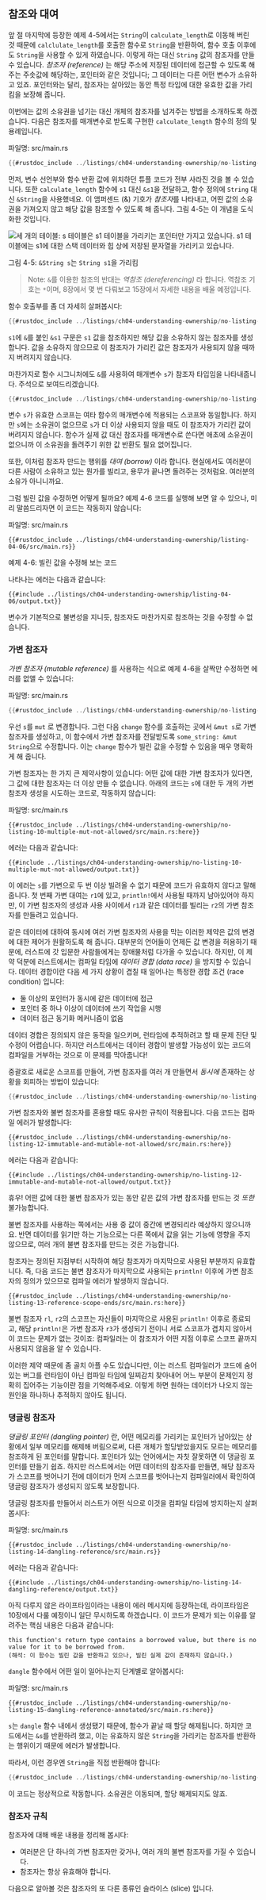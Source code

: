 ## 참조와 대여

앞 절 마지막에 등장한 예제 4-5에서는 `String`이 `calculate_length`로
이동해 버린 것 때문에 `calclulate_length`를 호출한 함수로 `String`을
반환하여, 함수 호출 이후에도 `String`을 사용할 수 있게 하였습니다.
이렇게 하는 대신 `String` 값의 참조자를 만들 수 있습니다.
*참조자 (reference)* 는 해당 주소에 저장된 데이터에 접근할 수 있도록
해주는 주솟값에 해당하는, 포인터와 같은 것입니다; 그 데이터는 다른 어떤
변수가 소유하고 있죠. 포인터와는 달리, 참조자는 살아있는 동안 특정 타입에
대한 유효한 값을 가리킴을 보장해 줍니다.

이번에는 값의 소유권을 넘기는 대신 개체의 참조자를 넘겨주는 방법을 소개하도록 하겠습니다.
다음은 참조자를 매개변수로 받도록 구현한 `calculate_length` 함수의 정의 및 용례입니다.

<span class="filename">파일명: src/main.rs</span>

```rust
{{#rustdoc_include ../listings/ch04-understanding-ownership/no-listing-07-reference/src/main.rs:all}}
```

먼저, 변수 선언부와 함수 반환 값에 위치하던 튜플 코드가 전부 사라진
것을 볼 수 있습니다. 또한 `calculate_length` 함수에 `s1` 대신 `&s1`을
전달하고, 함수 정의에 `String` 대신 `&String`을 사용했네요. 이 앰퍼센드
(&) 기호가 *참조자*를 나타내고, 어떤 값의 소유권을 가져오지 않고 해당 값을
참조할 수 있도록 해 줍니다. 그림 4-5는 이 개념을 도식화한 것입니다.

<img alt="세 개의 테이블: s 테이블은 s1 테이블을 가리키는 포인터만
가지고 있습니다. s1 테이블에는 s1에 대한 스택 데이터와 힙 상에 저장된
문자열을 가리키고 있습니다." src="img/trpl04-05.svg" class="center" />

<span class="caption">그림 4-5: `&String s`는  `String s1`을
가리킴</span>

> Note: `&`를 이용한 참조의 반대는
> *역참조 (dereferencing)* 라 합니다.
> 역참조 기호는 `*`이며, 8장에서 몇 번 다뤄보고
> 15장에서 자세한 내용을 배울 예정입니다.

함수 호출부를 좀 더 자세히 살펴봅시다:

```rust
{{#rustdoc_include ../listings/ch04-understanding-ownership/no-listing-07-reference/src/main.rs:here}}
```

`s1`에 `&`를 붙인 `&s1` 구문은 `s1` 값을 참조하지만 해당 값을 소유하지
않는 참조자를 생성합니다. 값을 소유하지 않으므로 이 참조자가 가리킨 값은
참조자가 사용되지 않을 때까지 버려지지 않습니다.

마찬가지로 함수 시그니처에도 `&`를 사용하여 매개변수 `s`가 참조자 타입임을
나타내줍니다. 주석으로 보여드리겠습니다.

```rust
{{#rustdoc_include ../listings/ch04-understanding-ownership/no-listing-08-reference-with-annotations/src/main.rs:here}}
```

변수 `s`가 유효한 스코프는 여타 함수의 매개변수에 적용되는
스코프와 동일합니다. 하지만 `s`에는 소유권이 없으므로 `s`가
더 이상 사용되지 않을 때도 이 참조자가 가리킨 값이 버려지지
않습니다. 함수가 실제 값 대신 참조자를 매개변수로 쓴다면
애초에 소유권이 없으니까 이 소유권을 돌려주기 위한 값 반환도
필요 없어집니다.

또한, 이처럼 참조자 만드는 행위를 *대여 (borrow)* 이라 합니다.
현실에서도 여러분이 다른 사람이 소유하고 있는 뭔가를 빌리고,
용무가 끝나면 돌려주는 것처럼요. 여러분의 소유가 아니니까요.

그럼 빌린 값을 수정하면 어떻게 될까요? 예제 4-6 코드를
실행해 보면 알 수 있으나, 미리 말씀드리자면 이 코드는 작동하지 않습니다:

<span class="filename">파일명: src/main.rs</span>

```rust,ignore,does_not_compile
{{#rustdoc_include ../listings/ch04-understanding-ownership/listing-04-06/src/main.rs}}
```

<span class="caption">예제 4-6: 빌린 값을 수정해 보는 코드</span>

나타나는 에러는 다음과 같습니다:

```console
{{#include ../listings/ch04-understanding-ownership/listing-04-06/output.txt}}
```

변수가 기본적으로 불변성을 지니듯,
참조자도 마찬가지로 참조하는 것을 수정할 수 없습니다.

### 가변 참조자

*가변 참조자 (mutable reference)* 를 사용하는 식으로 예제 4-6을 살짝만
수정하면 에러를 없앨 수 있습니다:

<span class="filename">파일명: src/main.rs</span>

```rust
{{#rustdoc_include ../listings/ch04-understanding-ownership/no-listing-09-fixes-listing-04-06/src/main.rs}}
```

우선 `s`를 `mut` 로 변경합니다. 그런 다음 `change` 함수를 호출하는 곳에서
`&mut s`로 가변 참조자를 생성하고, 이 함수에서 가변 참조자를 전달받도록
`some_string: &mut String`으로 수정합니다. 이는 `change` 함수가
빌린 값을 수정할 수 있음을 매우 명확하게 해 줍니다.

가변 참조자는 한 가지 큰 제약사항이 있습니다: 어떤 값에 대한 가변 참조자가
있다면, 그 값에 대한 참조자는 더 이상 만들 수 없습니다. 아래의 코드는
`s`에 대한 두 개의 가변 참조자 생성을 시도하는 코드로, 작동하지 않습니다:

<span class="filename">파일명: src/main.rs</span>

```rust,ignore,does_not_compile
{{#rustdoc_include ../listings/ch04-understanding-ownership/no-listing-10-multiple-mut-not-allowed/src/main.rs:here}}
```

에러는 다음과 같습니다:

```console
{{#include ../listings/ch04-understanding-ownership/no-listing-10-multiple-mut-not-allowed/output.txt}}
```

이 에러는 `s`를 가변으로 두 번 이상 빌려올 수 없기 때문에 코드가
유효하지 않다고 말해줍니다. 첫 번째 가변 대여는 `r1`에 있고,
`println!`에서 사용될 때까지 남아있어야 하지만, 이 가변 참조자의
생성과 사용 사이에서 `r1`과 같은 데이터를 빌리는 `r2`의 가변 참조자를
만들려고 있습니다.

같은 데이터에 대하여 동시에 여러 가변 참조자의 사용을 막는 이러한
제약은 값의 변경에 대한 제어가 원활하도록 해 줍니다. 대부분의 언어들이
언제든 값 변경을 허용하기 때문에, 러스트에 갓 입문한 사람들에게는 장애물처럼
다가올 수 있습니다. 하지만, 이 제약 덕분에 러스트에서는 컴파일 타임에
*데이터 경합 (data race)* 을 방지할 수 있습니다. 데이터 경합이란 다음
세 가지 상황이 겹칠 때 일어나는 특정한 경합 조건 (race condition) 입니다:

* 둘 이상의 포인터가 동시에 같은 데이터에 접근
* 포인터 중 하나 이상이 데이터에 쓰기 작업을 시행
* 데이터 접근 동기화 메커니즘이 없음

데이터 경합은 정의되지 않은 동작을 일으키며, 런타임에 추적하려고 할 때
문제 진단 및 수정이 어렵습니다. 하지만 러스트에서는 데이터 경합이 발생할
가능성이 있는 코드의 컴파일을 거부하는 것으로 이 문제를 막아줍니다!

중괄호로 새로운 스코프를 만들어, 가변 참조자를 여러 개 만들면서 *동시에*
존재하는 상황을 회피하는 방법이 있습니다:

```rust
{{#rustdoc_include ../listings/ch04-understanding-ownership/no-listing-11-muts-in-separate-scopes/src/main.rs:here}}
```

가변 참조자와 불변 참조자를 혼용할 때도 유사한 규칙이 적용됩니다.
다음 코드는 컴파일 에러가 발생합니다:

```rust,ignore,does_not_compile
{{#rustdoc_include ../listings/ch04-understanding-ownership/no-listing-12-immutable-and-mutable-not-allowed/src/main.rs:here}}
```

에러는 다음과 같습니다:

```console
{{#include ../listings/ch04-understanding-ownership/no-listing-12-immutable-and-mutable-not-allowed/output.txt}}
```

휴우! 어떤 값에 대한 불변 참조자가 있는 동안 같은 값의 가변 참조자를 만드는 것
*또한* 불가능합니다.

불변 참조자를 사용하는 쪽에서는 사용 중 값이 중간에 변경되리라
예상하지 않으니까요. 반면 데이터를 읽기만 하는 기능으로는 다른 쪽에서
값을 읽는 기능에 영향을 주지 않으므로, 여러 개의 불변 참조자를 만드는 것은
가능합니다.

참조자는 정의된 지점부터 시작하여 해당 참조자가 마지막으로
사용된 부분까지 유효합니다. 즉, 다음 코드는 불변 참조자가 마지막으로
사용되는 `println!` 이후에 가변 참조자의 정의가 있으므로 컴파일 에러가
발생하지 않습니다.

```rust,edition2021
{{#rustdoc_include ../listings/ch04-understanding-ownership/no-listing-13-reference-scope-ends/src/main.rs:here}}
```

불변 참조자 `rl`, `r2`의 스코프는 자신들이 마지막으로 사용된
`println!` 이후로 종료되고, 해당 `println!`은  가변 참조자 `r3`가
생성되기 전이니 서로 스코프가 겹치지 않아서 이 코드는 문제가 없는 것이죠:
컴파일러는 이 참조자가 어떤 지점 이후로 스코프 끝까지 사용되지 않음을
알 수 있습니다.

이러한 제약 때문에 좀 골치 아플 수도 있습니다만, 이는 러스트 컴파일러가
코드에 숨어 있는 버그를 런타임이 아닌 컴파일 타임에 일찌감치 찾아내어
어느 부분이 문제인지 정확히 집어주는 기능이란 점을 기억해주세요. 이렇게
하면 원하는 데이터가 나오지 않는 원인을 하나하나 추적하지 않아도 됩니다.

### 댕글링 참조자

*댕글링 포인터 (dangling pointer)* 란, 어떤 메모리를 가리키는
포인터가 남아있는 상황에서 일부 메모리를 해제해 버림으로써,
다른 개체가 할당받았을지도 모르는 메모리를 참조하게 된 포인터를 말합니다.
포인터가 있는 언어에서는 자칫 잘못하면 이 댕글링 포인터를 만들기 쉽죠.
하지만 러스트에서는 어떤 데이터의 참조자를 만들면, 해당 참조자가 스코프를
벗어나기 전에 데이터가 먼저 스코프를 벗어나는지 컴파일러에서 확인하여
댕글링 참조자가 생성되지 않도록 보장합니다.

댕글링 참조자를 만들어서 러스트가 어떤 식으로 이것을 컴파일 타임에
방지하는지 살펴봅시다:

<span class="filename">파일명: src/main.rs</span>

```rust,ignore,does_not_compile
{{#rustdoc_include ../listings/ch04-understanding-ownership/no-listing-14-dangling-reference/src/main.rs}}
```

에러는 다음과 같습니다:

```console
{{#include ../listings/ch04-understanding-ownership/no-listing-14-dangling-reference/output.txt}}
```

아직 다루지 않은 라이프타임이라는 내용이 에러 메시지에 등장하는데,
라이프타임은 10장에서 다룰 예정이니 일단 무시하도록 하겠습니다.
이 코드가 문제가 되는 이유를 알려주는 핵심 내용은 다음과 같습니다:

```text
this function's return type contains a borrowed value, but there is no value for it to be borrowed from.
(해석: 이 함수는 빌린 값을 반환하고 있으나, 빌린 실제 값이 존재하지 않습니다.)
```

`dangle` 함수에서 어떤 일이 일어나는지
단계별로 알아봅시다:

<span class="filename">파일명: src/main.rs</span>

```rust,ignore,does_not_compile
{{#rustdoc_include ../listings/ch04-understanding-ownership/no-listing-15-dangling-reference-annotated/src/main.rs:here}}
```

`s`는  `dangle` 함수 내에서 생성됐기 때문에,
함수가 끝날 때 할당 해제됩니다.
하지만 코드에서는 `&s`를 반환하려 했고, 이는 유효하지 않은 `String`을 가리키는
참조자를 반환하는 행위이기 때문에 에러가 발생합니다.

따라서, 이런 경우엔 `String`을 직접 반환해야 합니다:

```rust
{{#rustdoc_include ../listings/ch04-understanding-ownership/no-listing-16-no-dangle/src/main.rs:here}}
```

이 코드는 정상적으로 작동합니다.
소유권은 이동되며, 할당 해제되지도 않죠.

### 참조자 규칙

참조자에 대해 배운 내용을 정리해 봅시다:

* 여러분은 단 하나의 가변 참조자만 갖거나,
  여러 개의 불변 참조자를 가질 수 있습니다.
* 참조자는 항상 유효해야 합니다.

다음으로 알아볼 것은 참조자의 또 다른 종류인 슬라이스 (slice) 입니다.
